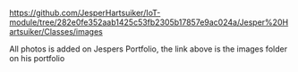 https://github.com/JesperHartsuiker/IoT-module/tree/282e0fe352aab1425c53fb2305b17857e9ac024a/Jesper%20Hartsuiker/Classes/images

All photos is added on Jespers Portfolio, the link above is the images folder on his portfolio
